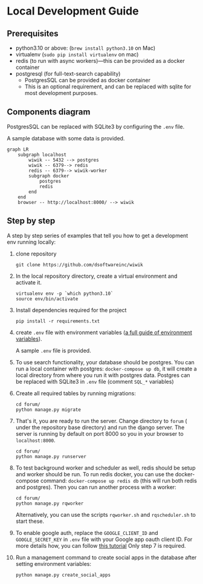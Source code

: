 # Local Development Guide

## Prerequisites

- python3.10 or above: (`brew install python3.10` on Mac)
- virtualenv  (`sudo pip install virtualenv` on mac)
- redis (to run with async workers)—this can be provided as a docker container
- postgresql (for full-text-search capability)
    - PostgresSQL can be provided as docker container
    - This is an optional requirement, and can be replaced with sqlite for most development purposes.

## Components diagram

PostgresSQL can be replaced with SQLite3 by configuring the `.env` file.

A sample database with some data is provided.

```mermaid
graph LR
    subgraph localhost
        wiwik -- 5432 --> postgres
        wiwik -- 6379--> redis
        redis -- 6379--> wiwik-worker
        subgraph docker
            postgres
            redis
        end
    end
    browser -- http://localhost:8000/ --> wiwik
```

## Step by step

A step by step series of examples that tell you how to get a development env
running locally:

1. clone repository

    ```
    git clone https://github.com/dsoftwareinc/wiwik
    ```

2. In the local repository directory, create a virtual environment and activate
   it.

    ```
    virtualenv env -p `which python3.10`
    source env/bin/activate
    ```

3. Install dependencies required for the project

    ```
    pip install -r requirements.txt
    ```

4. create `.env` file with environment variables ([a full guide of environment variables](arch/env-vars.md)).

     A sample `.env` file is provided.

5. To use search functionality, your database should be postgres. You can run a local container with
   postgres: `docker-compose up db`, it will create a local directory from where
   you run it with postgres data. Postgres can be replaced with SQLite3 in `.env` file (comment `SQL_*` variables)

6. Create all required tables by running migrations:
   ```shell
   cd forum/
   python manage.py migrate
   ```
7. That's it, you are ready to run the server. Change directory to `forum` (
   under the repository base directory) and run the django server. The server
   is running by default on port 8000 so you in your browser
   to `localhost:8000`.
   ```shell
   cd forum/
   python manage.py runserver
   ```

8. To test background worker and scheduler as well, redis should be setup
   and worker should be run. To run redis docker, you can use the docker-compose
   command: `docker-compose up redis db` (this will run both redis and
   postgres).
   Then you can run another process with a worker:
   ```shell
   cd forum/
   python manage.py rqworker
   ```
   Alternatively, you can use the scripts `rqworker.sh` and `rqscheduler.sh` to
   start these.

9. To enable google auth, replace the `GOOGLE_CLIENT_ID`
   and `GOOGLE_SECRET_KEY` in `.env` file with your Google app oauth client ID.
   For more details how, you can follow
   [this tutorial](https://whizzoe.medium.com/in-5-mins-set-up-google-login-to-sign-up-users-on-django-e71d5c38f5d5)
   Only step 7 is required.

10. Run a management command to create social apps in the database after setting
    environment variables:
    ```
    python manage.py create_social_apps
    ```
